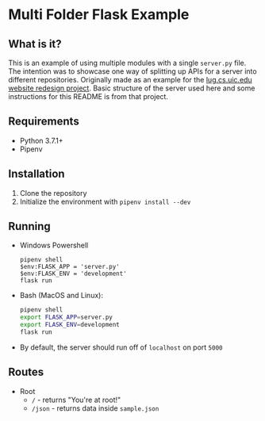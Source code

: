 # Multi Folder Flask Example

## What is it?

This is an example of using multiple modules with a single `server.py` file. The intention was to showcase one way of splitting up APIs for a server into different repositories. Originally made as an example for the [lug.cs.uic.edu website redesign project](https://github.com/lugatuic/lug.cs.uic.edu-2018). Basic structure of the server used here and some instructions for this README is from that project.

## Requirements

* Python 3.7.1+
* Pipenv

## Installation

1. Clone the repository
2. Initialize the environment with `pipenv install --dev`

## Running

* Windows Powershell

  ```posh
  pipenv shell
  $env:FLASK_APP = 'server.py'
  $env:FLASK_ENV = 'development'
  flask run
  ```
* Bash (MacOS and Linux):

  ```bash
  pipenv shell
  export FLASK_APP=server.py
  export FLASK_ENV=development
  flask run
  ```

* By default, the server should run off of `localhost` on port `5000`

## Routes

* Root
  * `/` - returns "You're at root!"
  * `/json` - returns data inside `sample.json`
